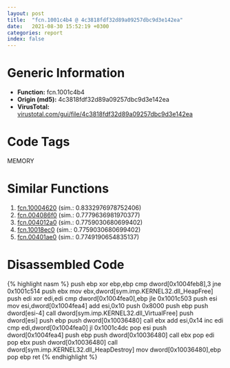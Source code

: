 ```yaml
---
layout: post
title:  "fcn.1001c4b4 @ 4c3818fdf32d89a09257dbc9d3e142ea"
date:   2021-08-30 15:52:19 +0300
categories: report
index: false
---
```


# Generic Information
- **Function:** fcn.1001c4b4
- **Origin (md5):** 4c3818fdf32d89a09257dbc9d3e142ea
- **VirusTotal:** [virustotal.com/gui/file/4c3818fdf32d89a09257dbc9d3e142ea][virustotal_ref]

# Code Tags
<span class="tag" id="MEMORY">MEMORY</span>


# Similar Functions

1. [fcn.10004620][similar_1_ref] (sim.: 0.8332976978752406)
2. [fcn.004086f0][similar_2_ref] (sim.: 0.7779636981970377)
3. [fcn.004012a0][similar_3_ref] (sim.: 0.7759030680699402)
4. [fcn.10018ec0][similar_4_ref] (sim.: 0.7759030680699402)
5. [fcn.00401ae0][similar_5_ref] (sim.: 0.7749190654835137)


# Disassembled Code

{% highlight nasm %}
push ebp
xor ebp,ebp
cmp dword[0x1004feb8],3
jne 0x1001c514
push ebx
mov ebx,dword[sym.imp.KERNEL32.dll_HeapFree]
push edi
xor edi,edi
cmp dword[0x1004fea0],ebp
jle 0x1001c503
push esi
mov esi,dword[0x1004fea4]
add esi,0x10
push 0x8000
push ebp
push dword[esi-4]
call dword[sym.imp.KERNEL32.dll_VirtualFree]
push dword[esi]
push ebp
push dword[0x10036480]
call ebx
add esi,0x14
inc edi
cmp edi,dword[0x1004fea0]
jl 0x1001c4dc
pop esi
push dword[0x1004fea4]
push ebp
push dword[0x10036480]
call ebx
pop edi
pop ebx
push dword[0x10036480]
call dword[sym.imp.KERNEL32.dll_HeapDestroy]
mov dword[0x10036480],ebp
pop ebp
ret
{% endhighlight %}


[similar_1_ref]: /report/fcn.10004620@4c3818fdf32d89a09257dbc9d3e142ea
[similar_2_ref]: /report/fcn.004086f0@a1c6b07868a0eea8f4ee5a872aa71909
[similar_3_ref]: /report/fcn.004012a0@7b00dd8f2abf54a73bfb09681334ff78
[similar_4_ref]: /report/fcn.10018ec0@2585b133c2e70968905cce13b1fc2654
[similar_5_ref]: /report/fcn.00401ae0@e2ba7f10eb234338a49853c34d7d9c56
[virustotal_ref]: https://www.virustotal.com/gui/file/4c3818fdf32d89a09257dbc9d3e142ea